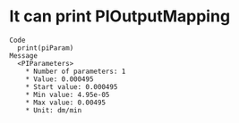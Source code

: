 # It can print PIOutputMapping

    Code
      print(piParam)
    Message
      <PIParameters>
        * Number of parameters: 1
        * Value: 0.000495
        * Start value: 0.000495
        * Min value: 4.95e-05
        * Max value: 0.00495
        * Unit: dm/min

